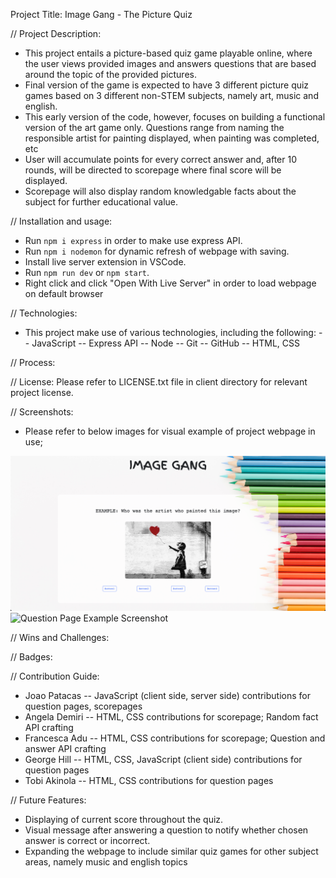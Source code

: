 Project Title: Image Gang - The Picture Quiz

// Project Description:

- This project entails a picture-based quiz game playable online, where the user views provided images
  and answers questions that are based around the topic of the provided pictures.
- Final version of the game is expected to have 3 different picture quiz games based on 3 different non-STEM subjects, namely art, music and english.
- This early version of the code, however, focuses on building a functional version of the art game only.
  Questions range from naming the responsible artist for painting displayed, when painting was completed, etc
- User will accumulate points for every correct answer and, after 10 rounds, will be directed to scorepage where final score will
  be displayed.
- Scorepage will also display random knowledgable facts about the subject for further educational value.

// Installation and usage:

- Run `npm i express` in order to make use express API.
- Run `npm i nodemon` for dynamic refresh of webpage with saving.
- Install live server extension in VSCode.
- Run `npm run dev` or `npm start`.
- Right click and click "Open With Live Server" in order to load webpage on default browser

// Technologies:

- This project make use of various technologies, including the following:
  -- JavaScript
  -- Express API
  -- Node
  -- Git
  -- GitHub
  -- HTML, CSS

// Process:

// License: Please refer to LICENSE.txt file in client directory for relevant project license.

// Screenshots:

- Please refer to below images for visual example of project webpage in use;

![Question Page Example Screenshot](./assets/Question_page_screenshot.png)
![Question Page Example Screenshot](./assets/Score_page_screenshot.png.png)

// Wins and Challenges:

// Badges:

// Contribution Guide:

- Joao Patacas -- JavaScript (client side, server side) contributions for question pages, scorepages
- Angela Demiri -- HTML, CSS contributions for scorepage; Random fact API crafting
- Francesca Adu -- HTML, CSS contributions for scorepage; Question and answer API crafting
- George Hill -- HTML, CSS, JavaScript (client side) contributions for question pages
- Tobi Akinola -- HTML, CSS contributions for question pages

// Future Features:

- Displaying of current score throughout the quiz.
- Visual message after answering a question to notify whether chosen answer is correct or incorrect.
- Expanding the webpage to include similar quiz games for other subject areas, namely music and english topics
